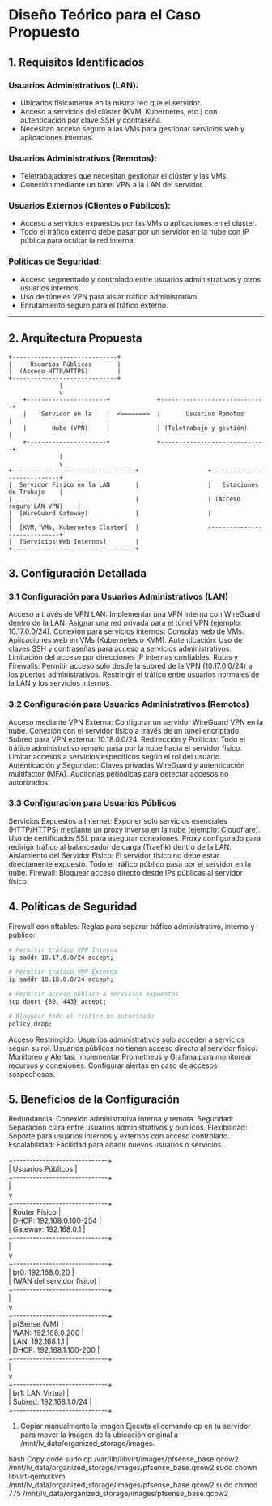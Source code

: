 # Diseño Teórico para el Caso Propuesto

## 1. Requisitos Identificados

### Usuarios Administrativos (LAN):
- Ubicados físicamente en la misma red que el servidor.
- Acceso a servicios del clúster (KVM, Kubernetes, etc.) con autenticación por clave SSH y contraseña.
- Necesitan acceso seguro a las VMs para gestionar servicios web y aplicaciones internas.

### Usuarios Administrativos (Remotos):
- Teletrabajadores que necesitan gestionar el clúster y las VMs.
- Conexión mediante un túnel VPN a la LAN del servidor.

### Usuarios Externos (Clientes o Públicos):
- Acceso a servicios expuestos por las VMs o aplicaciones en el clúster.
- Todo el tráfico externo debe pasar por un servidor en la nube con IP pública para ocultar la red interna.

### Políticas de Seguridad:
- Acceso segmentado y controlado entre usuarios administrativos y otros usuarios internos.
- Uso de túneles VPN para aislar tráfico administrativo.
- Enrutamiento seguro para el tráfico externo.

---

## 2. Arquitectura Propuesta

```plaintext
+-----------------------------+
|     Usuarios Públicos       |
|  (Acceso HTTP/HTTPS)        |
+-----------------------------+
              |
              v
    +----------------------+             +-----------------------------+
    |    Servidor en la    |  <=======>  |       Usuarios Remotos      |
    |       Nube (VPN)     |             | (Teletrabajo y gestión)     |
    +----------------------+             +-----------------------------+
              |
              v
+----------------------------------+                   +----------------------------+
|  Servidor Físico en la LAN       |                   |   Estaciones de Trabajo    |
|                                  |                   | (Acceso seguro LAN VPN)    |
|  [WireGuard Gateway]             |                   |                            |
|  [KVM, VMs, Kubernetes Cluster]  |                   +----------------------------+
|  [Servicios Web Internos]        |
+----------------------------------+
```


## 3. Configuración Detallada

### 3.1 Configuración para Usuarios Administrativos (LAN)

Acceso a través de VPN LAN:
Implementar una VPN interna con WireGuard dentro de la LAN.
Asignar una red privada para el túnel VPN (ejemplo: 10.17.0.0/24).
Conexión para servicios internos:
Consolas web de VMs.
Aplicaciones web en VMs (Kubernetes o KVM).
Autenticación:
Uso de claves SSH y contraseñas para acceso a servicios administrativos.
Limitación del acceso por direcciones IP internas confiables.
Rutas y Firewalls:
Permitir acceso solo desde la subred de la VPN (10.17.0.0/24) a los puertos administrativos.
Restringir el tráfico entre usuarios normales de la LAN y los servicios internos.

### 3.2 Configuración para Usuarios Administrativos (Remotos)
Acceso mediante VPN Externa:
Configurar un servidor WireGuard VPN en la nube.
Conexión con el servidor físico a través de un túnel encriptado.
Subred para VPN externa: 10.18.0.0/24.
Redirección y Políticas:
Todo el tráfico administrativo remoto pasa por la nube hacia el servidor físico.
Limitar accesos a servicios específicos según el rol del usuario.
Autenticación y Seguridad:
Claves privadas WireGuard y autenticación multifactor (MFA).
Auditorías periódicas para detectar accesos no autorizados.

### 3.3 Configuración para Usuarios Públicos
Servicios Expuestos a Internet:
Exponer solo servicios esenciales (HTTP/HTTPS) mediante un proxy inverso en la nube (ejemplo: Cloudflare).
Uso de certificados SSL para asegurar conexiones.
Proxy configurado para redirigir tráfico al balanceador de carga (Traefik) dentro de la LAN.
Aislamiento del Servidor Físico:
El servidor físico no debe estar directamente expuesto.
Todo el tráfico público pasa por el servidor en la nube.
Firewall:
Bloquear acceso directo desde IPs públicas al servidor físico.

## 4. Políticas de Seguridad
Firewall con nftables:
Reglas para separar tráfico administrativo, interno y público:

```bash
# Permitir tráfico VPN Interna
ip saddr 10.17.0.0/24 accept;

# Permitir tráfico VPN Externa
ip saddr 10.18.0.0/24 accept;

# Permitir acceso público a servicios expuestos
tcp dport {80, 443} accept;

# Bloquear todo el tráfico no autorizado
policy drop;
```


Acceso Restringido:
Usuarios administrativos solo acceden a servicios según su rol.
Usuarios públicos no tienen acceso directo al servidor físico.
Monitoreo y Alertas:
Implementar Prometheus y Grafana para monitorear recursos y conexiones.
Configurar alertas en caso de accesos sospechosos.

## 5. Beneficios de la Configuración

Redundancia: Conexión administrativa interna y remota.
Seguridad: Separación clara entre usuarios administrativos y públicos.
Flexibilidad: Soporte para usuarios internos y externos con acceso controlado.
Escalabilidad: Facilidad para añadir nuevos usuarios o servicios.



+-----------------------------+                               
| Usuarios Públicos           |                               
+-----------------------------+                               
              |                                                   
              v                                                   
+-----------------------------+                               
| Router Físico               |                               
| DHCP: 192.168.0.100-254     |                               
| Gateway: 192.168.0.1        |                               
+-----------------------------+                               
              |                                                   
              v                                                   
+-----------------------------+                                
| br0: 192.168.0.20           |                                
| (WAN del servidor físico)   |                                
+-----------------------------+                                
              |                                                   
              v                                                   
+-----------------------------+                                
| pfSense (VM)                |                                
| WAN: 192.168.0.200          |                                
| LAN: 192.168.1.1            |                                
| DHCP: 192.168.1.100-200     |                                
+-----------------------------+                                
              |                                                   
              v                                                   
+-----------------------------+                                
| br1: LAN Virtual            |                                
| Subred: 192.168.1.0/24      |                                
+-----------------------------+   


1. Copiar manualmente la imagen
Ejecuta el comando cp en tu servidor para mover la imagen de la ubicación original a /mnt/lv_data/organized_storage/images.

bash
Copy code
sudo cp /var/lib/libvirt/images/pfsense_base.qcow2 /mnt/lv_data/organized_storage/images/pfsense_base.qcow2
sudo chown libvirt-qemu:kvm /mnt/lv_data/organized_storage/images/pfsense_base.qcow2
sudo chmod 775 /mnt/lv_data/organized_storage/images/pfsense_base.qcow2